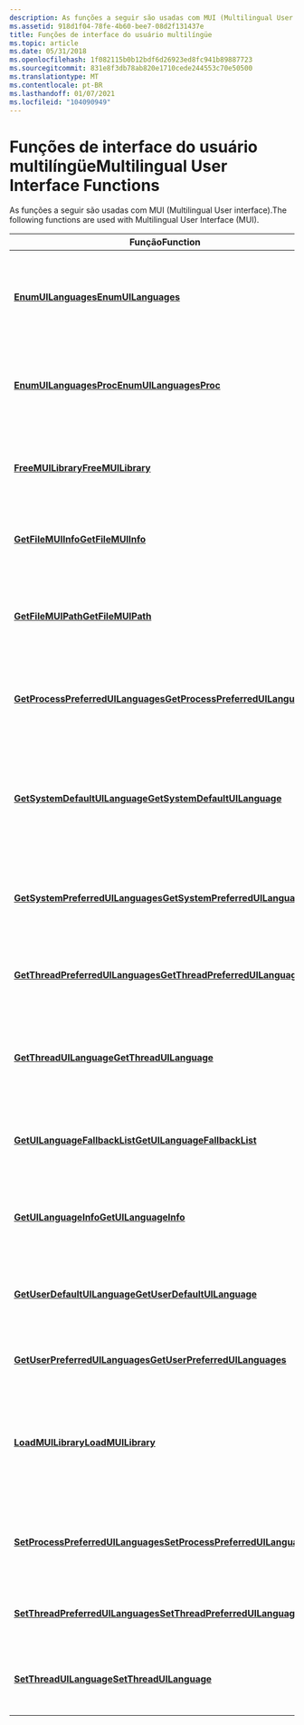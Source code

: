 ```yaml
---
description: As funções a seguir são usadas com MUI (Multilingual User interface).
ms.assetid: 918d1f04-78fe-4b60-bee7-08d2f131437e
title: Funções de interface do usuário multilíngüe
ms.topic: article
ms.date: 05/31/2018
ms.openlocfilehash: 1f082115b0b12bdf6d26923ed8fc941b89887723
ms.sourcegitcommit: 831e8f3db78ab820e1710cede244553c70e50500
ms.translationtype: MT
ms.contentlocale: pt-BR
ms.lasthandoff: 01/07/2021
ms.locfileid: "104090949"
---
```

# <a name="multilingual-user-interface-functions"></a><span data-ttu-id="8c025-103">Funções de interface do usuário multilíngüe</span><span class="sxs-lookup"><span data-stu-id="8c025-103">Multilingual User Interface Functions</span></span>

<span data-ttu-id="8c025-104">As funções a seguir são usadas com MUI (Multilingual User interface).</span><span class="sxs-lookup"><span data-stu-id="8c025-104">The following functions are used with Multilingual User Interface (MUI).</span></span>



| <span data-ttu-id="8c025-105">Função</span><span class="sxs-lookup"><span data-stu-id="8c025-105">Function</span></span>                                                                 | <span data-ttu-id="8c025-106">Descrição</span><span class="sxs-lookup"><span data-stu-id="8c025-106">Description</span></span>                                                                                                             |
|--------------------------------------------------------------------------|-------------------------------------------------------------------------------------------------------------------------|
| [<span data-ttu-id="8c025-107">**EnumUILanguages**</span><span class="sxs-lookup"><span data-stu-id="8c025-107">**EnumUILanguages**</span></span>](/windows/desktop/api/Winnls/nf-winnls-enumuilanguagesa)                               | <span data-ttu-id="8c025-108">Enumera os idiomas da interface do usuário que estão disponíveis no sistema operacional.</span><span class="sxs-lookup"><span data-stu-id="8c025-108">Enumerates the user interface languages that are available on the operating system.</span></span>                                     |
| [<span data-ttu-id="8c025-109">**EnumUILanguagesProc**</span><span class="sxs-lookup"><span data-stu-id="8c025-109">**EnumUILanguagesProc**</span></span>](/windows/win32/api/winnls/nc-winnls-uilanguage_enumproca)                       | <span data-ttu-id="8c025-110">Uma função definida pelo aplicativo usada com a função [**EnumUILanguages**](/windows/desktop/api/Winnls/nf-winnls-enumuilanguagesa) .</span><span class="sxs-lookup"><span data-stu-id="8c025-110">An application-defined function used with the [**EnumUILanguages**](/windows/desktop/api/Winnls/nf-winnls-enumuilanguagesa) function.</span></span>                      |
| [<span data-ttu-id="8c025-111">**FreeMUILibrary**</span><span class="sxs-lookup"><span data-stu-id="8c025-111">**FreeMUILibrary**</span></span>](/windows/desktop/api/Muiload/nf-muiload-freemuilibrary)                                 | <span data-ttu-id="8c025-112">Decrementa a contagem de referência de um módulo de recurso carregado por [ **LoadMUILibrary**](/windows/desktop/api/Muiload/nf-muiload-loadmuilibrarya)</span><span class="sxs-lookup"><span data-stu-id="8c025-112">Decrements the reference count of a resource module loaded by [**LoadMUILibrary**](/windows/desktop/api/Muiload/nf-muiload-loadmuilibrarya)</span></span>                  |
| [<span data-ttu-id="8c025-113">**GetFileMUIInfo**</span><span class="sxs-lookup"><span data-stu-id="8c025-113">**GetFileMUIInfo**</span></span>](/windows/desktop/api/Winnls/nf-winnls-getfilemuiinfo)                                 | <span data-ttu-id="8c025-114">Recupera informações relacionadas a recursos sobre um arquivo.</span><span class="sxs-lookup"><span data-stu-id="8c025-114">Retrieves resource-related information about a file.</span></span>                                                                    |
| [<span data-ttu-id="8c025-115">**GetFileMUIPath**</span><span class="sxs-lookup"><span data-stu-id="8c025-115">**GetFileMUIPath**</span></span>](/windows/desktop/api/Winnls/nf-winnls-getfilemuipath)                                 | <span data-ttu-id="8c025-116">Recupera o caminho para um arquivo de recurso específico de idioma associado ao arquivo LN fornecido.</span><span class="sxs-lookup"><span data-stu-id="8c025-116">Retrieves the path to a language-specific resource file associated with the supplied LN file.</span></span>                           |
| [<span data-ttu-id="8c025-117">**GetProcessPreferredUILanguages**</span><span class="sxs-lookup"><span data-stu-id="8c025-117">**GetProcessPreferredUILanguages**</span></span>](/windows/desktop/api/Winnls/nf-winnls-getprocesspreferreduilanguages) | <span data-ttu-id="8c025-118">Recupera os idiomas de interface do usuário preferenciais do processo.</span><span class="sxs-lookup"><span data-stu-id="8c025-118">Retrieves the process preferred UI languages.</span></span>                                                                           |
| [<span data-ttu-id="8c025-119">**GetSystemDefaultUILanguage**</span><span class="sxs-lookup"><span data-stu-id="8c025-119">**GetSystemDefaultUILanguage**</span></span>](/windows/desktop/api/Winnls/nf-winnls-getsystemdefaultuilanguage)         | <span data-ttu-id="8c025-120">Recupera o identificador de idioma do idioma da interface do usuário padrão do sistema, conhecido como "idioma de instalação" no Windows Vista.</span><span class="sxs-lookup"><span data-stu-id="8c025-120">Retrieves the language identifier for the system default UI language, known as the "install language" on Windows Vista.</span></span> |
| [<span data-ttu-id="8c025-121">**GetSystemPreferredUILanguages**</span><span class="sxs-lookup"><span data-stu-id="8c025-121">**GetSystemPreferredUILanguages**</span></span>](/windows/desktop/api/Winnls/nf-winnls-getsystempreferreduilanguages)   | <span data-ttu-id="8c025-122">Recupera os idiomas de interface do usuário preferenciais do sistema.</span><span class="sxs-lookup"><span data-stu-id="8c025-122">Retrieves the system preferred UI languages.</span></span>                                                                            |
| [<span data-ttu-id="8c025-123">**GetThreadPreferredUILanguages**</span><span class="sxs-lookup"><span data-stu-id="8c025-123">**GetThreadPreferredUILanguages**</span></span>](/windows/desktop/api/Winnls/nf-winnls-getthreadpreferreduilanguages)   | <span data-ttu-id="8c025-124">Recupera os idiomas da interface do usuário preferencial do thread para o thread atual.</span><span class="sxs-lookup"><span data-stu-id="8c025-124">Retrieves the thread preferred UI languages for the current thread.</span></span>                                                     |
| [<span data-ttu-id="8c025-125">**GetThreadUILanguage**</span><span class="sxs-lookup"><span data-stu-id="8c025-125">**GetThreadUILanguage**</span></span>](/windows/desktop/api/Winnls/nf-winnls-getthreaduilanguage)                       | <span data-ttu-id="8c025-126">Retorna o identificador de idioma do primeiro idioma da interface do usuário para o thread atual.</span><span class="sxs-lookup"><span data-stu-id="8c025-126">Returns the language identifier of the first user interface language for the current thread.</span></span>                            |
| [<span data-ttu-id="8c025-127">**GetUILanguageFallbackList**</span><span class="sxs-lookup"><span data-stu-id="8c025-127">**GetUILanguageFallbackList**</span></span>](/windows/desktop/api/Muiload/nf-muiload-getuilanguagefallbacklist)           | <span data-ttu-id="8c025-128">Obtém uma lista de fallback de idiomas de interface do usuário representados como nomes de idioma.</span><span class="sxs-lookup"><span data-stu-id="8c025-128">Gets a fallback list of user interface languages represented as language names.</span></span>                                         |
| [<span data-ttu-id="8c025-129">**GetUILanguageInfo**</span><span class="sxs-lookup"><span data-stu-id="8c025-129">**GetUILanguageInfo**</span></span>](/windows/desktop/api/Winnls/nf-winnls-getuilanguageinfo)                           | <span data-ttu-id="8c025-130">Recupera uma variedade de informações sobre um idioma de interface do usuário.</span><span class="sxs-lookup"><span data-stu-id="8c025-130">Retrieves a variety of information about a user interface language.</span></span>                                                     |
| [<span data-ttu-id="8c025-131">**GetUserDefaultUILanguage**</span><span class="sxs-lookup"><span data-stu-id="8c025-131">**GetUserDefaultUILanguage**</span></span>](/windows/desktop/api/Winnls/nf-winnls-getuserdefaultuilanguage)             | <span data-ttu-id="8c025-132">Retorna o identificador de idioma para o idioma da interface do usuário do usuário atual.</span><span class="sxs-lookup"><span data-stu-id="8c025-132">Returns the language identifier for the user UI language for the current user.</span></span>                                          |
| [<span data-ttu-id="8c025-133">**GetUserPreferredUILanguages**</span><span class="sxs-lookup"><span data-stu-id="8c025-133">**GetUserPreferredUILanguages**</span></span>](/windows/desktop/api/Winnls/nf-winnls-getuserpreferreduilanguages)       | <span data-ttu-id="8c025-134">Recupera os idiomas de interface do usuário preferenciais.</span><span class="sxs-lookup"><span data-stu-id="8c025-134">Retrieves the user preferred UI languages.</span></span>                                                                              |
| [<span data-ttu-id="8c025-135">**LoadMUILibrary**</span><span class="sxs-lookup"><span data-stu-id="8c025-135">**LoadMUILibrary**</span></span>](/windows/desktop/api/Muiload/nf-muiload-loadmuilibrarya)                                 | <span data-ttu-id="8c025-136">Retorna um identificador para os recursos específicos do idioma associados a um arquivo de idioma específico (LN).</span><span class="sxs-lookup"><span data-stu-id="8c025-136">Returns a handle to the language-specific resources associated with a particular language-neutral (LN) file.</span></span>            |
| [<span data-ttu-id="8c025-137">**SetProcessPreferredUILanguages**</span><span class="sxs-lookup"><span data-stu-id="8c025-137">**SetProcessPreferredUILanguages**</span></span>](/windows/desktop/api/Winnls/nf-winnls-setprocesspreferreduilanguages) | <span data-ttu-id="8c025-138">Define os idiomas de interface do usuário preferenciais do processo para o processo do aplicativo.</span><span class="sxs-lookup"><span data-stu-id="8c025-138">Sets the process preferred UI languages for the application process.</span></span>                                                    |
| [<span data-ttu-id="8c025-139">**SetThreadPreferredUILanguages**</span><span class="sxs-lookup"><span data-stu-id="8c025-139">**SetThreadPreferredUILanguages**</span></span>](/windows/desktop/api/Winnls/nf-winnls-setthreadpreferreduilanguages)   | <span data-ttu-id="8c025-140">Define os idiomas de interface do usuário preferenciais do thread.</span><span class="sxs-lookup"><span data-stu-id="8c025-140">Sets the thread preferred UI languages.</span></span>                                                                                 |
| [<span data-ttu-id="8c025-141">**SetThreadUILanguage**</span><span class="sxs-lookup"><span data-stu-id="8c025-141">**SetThreadUILanguage**</span></span>](/windows/desktop/api/Winnls/nf-winnls-setthreaduilanguage)                       | <span data-ttu-id="8c025-142">Define o idioma preferencial da interface do usuário para o thread atual.</span><span class="sxs-lookup"><span data-stu-id="8c025-142">Sets the preferred user interface language for the current thread.</span></span>                                                      |



 

 

 
